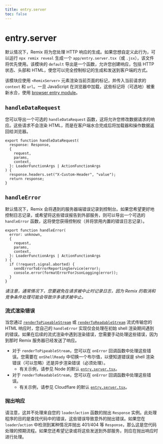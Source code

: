 ```yaml
---
title: entry.server
toc: false
---
```


# entry.server

默认情况下，Remix 将为您处理 HTTP 响应的生成。如果您想自定义此行为，可以运行 `npx remix reveal` 生成一个 `app/entry.server.tsx`（或 `.jsx`），该文件将优先使用。该模块的 `default` 导出是一个函数，允许您创建响应，包括 HTTP 状态、头部和 HTML，使您可以完全控制标记的生成和发送到客户端的方式。

该模块应使用 `<RemixServer>` 元素渲染当前页面的标记，并传入当前请求的 `context` 和 `url`。一旦 JavaScript 在浏览器中加载，这些标记将（可选地）被重新水合，使用 [browser entry module][browser-entry-module]。

## `handleDataRequest`

您可以导出一个可选的 `handleDataRequest` 函数，这将允许您修改数据请求的响应。这些请求不会渲染 HTML，而是在客户端水合完成后将加载器和操作数据返回给浏览器。

```tsx
export function handleDataRequest(
  response: Response,
  {
    request,
    params,
    context,
  }: LoaderFunctionArgs | ActionFunctionArgs
) {
  response.headers.set("X-Custom-Header", "value");
  return response;
}
```

## `handleError`

默认情况下，Remix 会将遇到的服务器端错误记录到控制台。如果您希望更好地控制日志记录，或希望将这些错误报告到外部服务，则可以导出一个可选的 `handleError` 函数，这将使您获得控制权（并将禁用内置的错误日志记录）。

```tsx
export function handleError(
  error: unknown,
  {
    request,
    params,
    context,
  }: LoaderFunctionArgs | ActionFunctionArgs
) {
  if (!request.signal.aborted) {
    sendErrorToErrorReportingService(error);
    console.error(formatErrorForJsonLogging(error));
  }
}
```

_请注意，通常情况下，您要避免在请求被中止时记录日志，因为 Remix 的取消和竞争条件处理可能会导致许多请求被中止。_

### 流式渲染错误

当您通过 [`renderToPipeableStream`][rendertopipeablestream] 或 [`renderToReadableStream`][rendertoreadablestream] 流式传输您的 HTML 响应时，您自己的 `handleError` 实现仅会处理在初始 shell 渲染期间遇到的错误。如果在后续的流式渲染中遇到渲染错误，您需要手动处理这些错误，因为到那时 Remix 服务器已经发送了响应。

- 对于 `renderToPipeableStream`，您可以在 `onError` 回调函数中处理这些错误。您需要在 `onShellReady` 中切换一个布尔值，以便知道错误是 shell 渲染错误（可以忽略）还是异步渲染错误（必须处理）。
  - 有关示例，请参见 Node 的默认 [`entry.server.tsx`][node-streaming-entry-server]。
- 对于 `renderToReadableStream`，您可以在 `onError` 回调函数中处理这些错误。
  - 有关示例，请参见 Cloudflare 的默认 [`entry.server.tsx`][cloudflare-streaming-entry-server]。

### 抛出响应

请注意，这并不处理来自您的 `loader`/`action` 函数的抛出 `Response` 实例。此处理程序的目的是查找代码中的错误，这些错误导致意外的抛出错误。如果您在 `loader`/`action` 中检测到某种情况并抛出 401/404 等 `Response`，那么这是您代码处理的预期流程。如果您还希望记录或将这些发送到外部服务，则应在抛出响应时进行处理。

[browser-entry-module]: ./entry.client  
[rendertopipeablestream]: https://react.dev/reference/react-dom/server/renderToPipeableStream  
[rendertoreadablestream]: https://react.dev/reference/react-dom/server/renderToReadableStream  
[node-streaming-entry-server]: https://github.com/remix-run/remix/blob/main/packages/remix-dev/config/defaults/entry.server.node.tsx  
[cloudflare-streaming-entry-server]: https://github.com/remix-run/remix/blob/main/packages/remix-dev/config/defaults/entry.server.cloudflare.tsx
